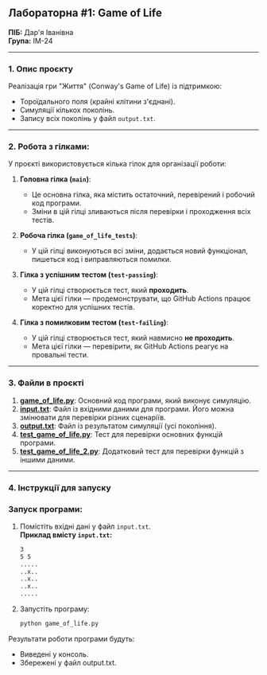 ## Лабораторна #1: Game of Life
**ПІБ:** Дар'я Іванівна  
**Група:** ІМ-24  

---

### 1. Опис проєкту
Реалізація гри "Життя" (Conway's Game of Life) із підтримкою:
- Тороїдального поля (крайні клітини з'єднані).
- Симуляції кількох поколінь.
- Запису всіх поколінь у файл `output.txt`.

---

### 2. Робота з гілками:

У проєкті використовується кілька гілок для організації роботи:

1. **Головна гілка (`main`)**:  
   - Це основна гілка, яка містить остаточний, перевірений і робочий код програми.
   - Зміни в цій гілці зливаються після перевірки і проходження всіх тестів.

2. **Робоча гілка (`game_of_life_tests`)**:  
   - У цій гілці виконуються всі зміни, додається новий функціонал, пишеться код і виправляються помилки.

3. **Гілка з успішним тестом (`test-passing`)**:  
   - У цій гілці створюється тест, який **проходить**.
   - Мета цієї гілки — продемонструвати, що GitHub Actions працює коректно для успішних тестів.

4. **Гілка з помилковим тестом (`test-failing`)**:  
   - У цій гілці створюється тест, який навмисно **не проходить**.
   - Мета цієї гілки — перевірити, як GitHub Actions реагує на провальні тести.

---

### 3. Файли в проєкті
1. **[game_of_life.py](game_of_life.py)**: Основний код програми, який виконує симуляцію.
2. **[input.txt](input.txt)**: Файл із вхідними даними для програми. Його можна змінювати для перевірки різних сценаріїв.
3. **[output.txt](output.txt)**: Файл із результатом симуляції (усі покоління).
4. **[test_game_of_life.py](test_game_of_life.py)**: Тест для перевірки основних функцій програми.
5. **[test_game_of_life_2.py](test_game_of_life_2.py)**: Додатковий тест для перевірки функцій з іншими даними.

---

### 4. Інструкції для запуску

### Запуск програми:

1. Помістіть вхідні дані у файл `input.txt`.  
   **Приклад вмісту `input.txt`:**
   ```bash
   3 
   5 5 
   ..... 
   ..x.. 
   ..x.. 
   ..x.. 
   .....


2. Запустіть програму:
   ```bash
   python game_of_life.py

Результати роботи програми будуть:
   - Виведені у консоль.
   - Збережені у файл output.txt.
